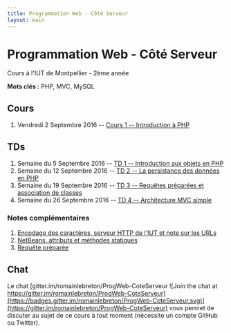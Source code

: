 ```yaml
---
title: Programmation Web - Côté Serveur
layout: main
---
```


# Programmation Web - Côté Serveur
Cours à l'IUT de Montpellier - 2ème année

**Mots clés :** PHP, MVC, MySQL

## Cours

1. Vendredi 2 Septembre 2016 -- [Cours 1 -- Introduction à PHP](classes/class1.html)

## TDs

1. Semaine du 5 Septembre 2016 -- [TD 1 -- Introduction aux objets en PHP](tutorials/tutorial1.html) 
1. Semaine du 12 Septembre 2016 -- [TD 2 -- La persistance des données en PHP](tutorials/tutorial2.html)
1. Semaine du 19 Septembre 2016 -- [TD 3 -- Requêtes préparées et association de classes](tutorials/tutorial3.html)
1. Semaine du 26 Septembre 2016 --  [TD 4 -- Architecture MVC simple](tutorials/tutorial4.html)
<!-- 1. Semaine du 03 Octobre 2016 --  [TD 5 -- Architecture MVC avancée 1/2](tutorials/tutorial5.html) -->
<!-- 1. Semaine du 10 Octobre 2016 --  [TD 6 -- Architecture MVC avancée 2/2](tutorials/tutorial6.html) -->
<!-- 1. Semaine du 17 Octobre 2016 -- Début projet -->
<!-- 1. Semaine du 24 Octobre 2016 -- 3h projet (lundi -> mercredi) puis Congé IUT -->
<!-- 1. Semaine du 31 Octobre 2016 -- Congé IUT puis 3h projet (jeudi -> vendredi) -->
<!-- 1. Semaine du 7 Novembre 2016 -- Pas de TPs : Partiels IUT -->
<!-- 1. Semaine du 16 Novembre 2016 --  [TD 7 -- Cookies & Sessions](tutorials/tutorial7.html) -->
<!-- 1. Semaine du 21 Novembre 2016 --  [TD 8 -- Authentification & Validation par email](tutorials/tutorial8.html) -->
<!-- 1. Semaine du 28 Novembre 2016 -- 3h projet -->
<!-- 1. Semaine du 5 Décembre 2016 -- 3h projet -->
<!-- 1. Semaine du 12 Décembre 2016 -- soutenances du projet -->

### Notes complémentaires

1. [Encodage des caractères, serveur HTTP de l'IUT et note sur les URLs]({{site.baseurl}}/assets/tut1-complement.html)
2. [NetBeans, attributs et méthodes statiques]({{site.baseurl}}/assets/tut2-complement.html)
3. [Requête préparée]({{site.baseurl}}/assets/tut3-complement.html)
<!-- 4. [Upload de fichiers]({{site.baseurl}}/assets/tut4-complement.html) -->

<!-- ## Instructions du projet -->

<!-- [Instructions du projet](projet.html) -->

## Chat

Le chat
[gitter.im/romainlebreton/ProgWeb-CoteServeur ![Join the chat at https://gitter.im/romainlebreton/ProgWeb-CoteServeur](https://badges.gitter.im/romainlebreton/ProgWeb-CoteServeur.svg)](https://gitter.im/romainlebreton/ProgWeb-CoteServeur)
vous permet de discuter au sujet de ce cours à tout moment (nécessite un compte GitHub ou Twitter).
